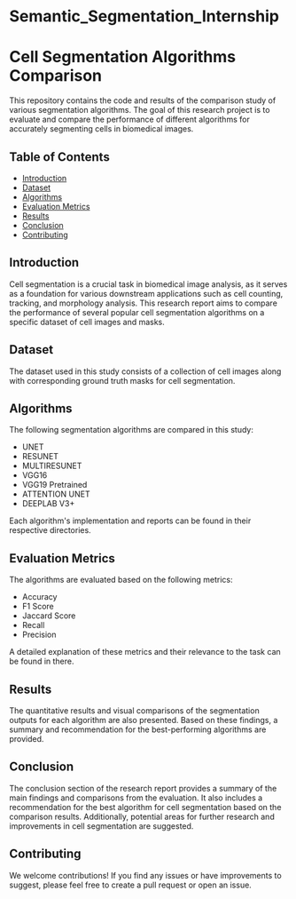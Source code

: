 # Semantic_Segmentation_Internship

# Cell Segmentation Algorithms Comparison

This repository contains the code and results of the comparison study of various segmentation algorithms. The goal of this research project is to evaluate and compare the performance of different algorithms for accurately segmenting cells in biomedical images.

## Table of Contents
- [Introduction](#introduction)
- [Dataset](#dataset)
- [Algorithms](#algorithms)
- [Evaluation Metrics](#evaluation-metrics)
- [Results](#results)
- [Conclusion](#conclusion)
- [Contributing](#contributing)


## Introduction

Cell segmentation is a crucial task in biomedical image analysis, as it serves as a foundation for various downstream applications such as cell counting, tracking, and morphology analysis. This research report aims to compare the performance of several popular cell segmentation algorithms on a specific dataset of cell images and masks.

## Dataset

The dataset used in this study consists of a collection of cell images along with corresponding ground truth masks for cell segmentation. 

## Algorithms

The following segmentation algorithms are compared in this study:

- UNET
- RESUNET
- MULTIRESUNET
- VGG16
- VGG19 Pretrained
- ATTENTION UNET
- DEEPLAB V3+

Each algorithm's implementation and reports can be found in their respective directories.

## Evaluation Metrics

The algorithms are evaluated based on the following metrics:

- Accuracy
- F1 Score
- Jaccard Score
- Recall
- Precision

A detailed explanation of these metrics and their relevance to the task can be found in there.

## Results

The quantitative results and visual comparisons of the segmentation outputs for each algorithm are also presented. Based on these findings, a summary and recommendation for the best-performing algorithms are provided.

## Conclusion

The conclusion section of the research report provides a summary of the main findings and comparisons from the evaluation. It also includes a recommendation for the best algorithm for cell segmentation based on the comparison results. Additionally, potential areas for further research and improvements in cell segmentation are suggested.

## Contributing

We welcome contributions! If you find any issues or have improvements to suggest, please feel free to create a pull request or open an issue.

